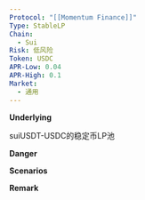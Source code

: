 ```yaml
---
Protocol: "[[Momentum Finance]]"
Type: StableLP
Chain:
  - Sui
Risk: 低风险
Token: USDC
APR-Low: 0.04
APR-High: 0.1
Market:
  - 通用
---
```

**Underlying**

suiUSDT-USDC的稳定币LP池

**Danger**



**Scenarios**



**Remark**



